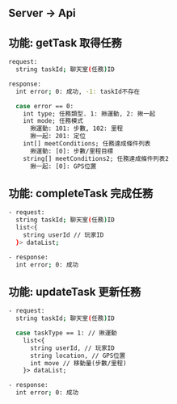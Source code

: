 ## Server -> Api

## 功能: getTask 取得任務

```bash
request:
  string taskId; 聊天室(任務)ID
```

```bash
response:
  int error; 0: 成功, -1: taskId不存在

  case error == 0:
    int type; 任務類型. 1: 揪運動, 2: 揪一起
    int mode; 任務模式
      揪運動: 101: 步數, 102: 里程
      揪一起: 201: 定位
    int[] meetConditions; 任務達成條件列表
      揪運動: [0]: 步數/里程目標
    string[] meetConditions2; 任務達成條件列表2
      揪一起: [0]: GPS位置
```

## 功能: completeTask 完成任務

```bash
- request:
  string taskId; 聊天室(任務)ID
  list<{
    string userId // 玩家ID
  }> dataList;
```

```bash
- response:
  int error; 0: 成功
```

## 功能: updateTask 更新任務

```bash
- request:
  string taskId; 聊天室(任務)ID

  case taskType == 1: // 揪運動
    list<{
      string userId, // 玩家ID
      string location, // GPS位置
      int move // 移動量(步數/里程)
    }> dataList;
```

```bash
- response:
  int error; 0: 成功
```
